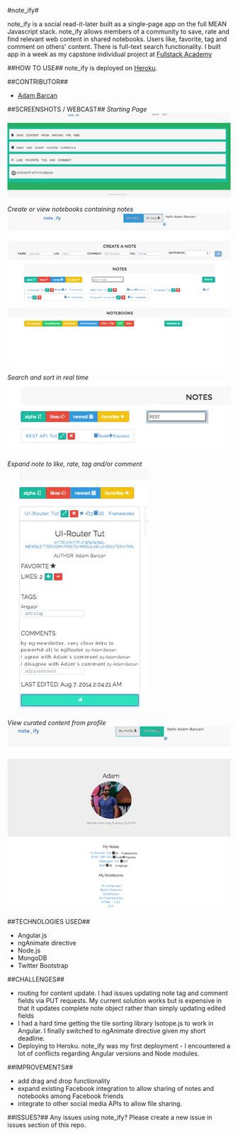 #note_ify#

note_ify is a social read-it-later built as a single-page app on the full MEAN Javascript stack. note_ify allows members of a community to save, rate and find relevant web content in shared notebooks. Users like, favorite, tag and comment on others' content. There is full-text search functionality. I built app in a week as my capstone individual project at [Fullstack Academy](http://fullstackacademy.com)

##HOW TO USE##
note_ify is deployed on [Heroku](https://note-ify.herokuapp.com).  

##CONTRIBUTOR##
- [Adam Barcan](https://github.com/Adam262)

##SCREENSHOTS / WEBCAST##
*Starting Page*
![note_ify landing page](etc/noteifyLanding.png)

*Create or view notebooks containing notes*
![note_ify notes page](etc/noteifyNotes.png)

*Search and sort in real time*
![note_ify search and sort](etc/noteifySearch.png)

*Expand note to like, rate, tag and/or comment*
![note_ify like, rate, tag, comment](etc/noteifyCommentLike.png)

*View curated content from profile*
![note_ify profile page](etc/noteifyProfile.png)

##TECHNOLOGIES USED##
+ Angular.js 
+ ngAnimate directive
+ Node.js
+ MongoDB
+ Twitter Bootstrap

##CHALLENGES##
+ routing for content update. I had issues updating note tag and comment fields via PUT requests. My current solution works but is expensive in that it updates complete note object rather than simply updating edited fields
+ I had a hard time getting the tile sorting library Isotope.js to work in Angular. I finally switched to ngAnimate directive given my short deadline.  
+ Deploying to Heroku.   note_ify was my first deployment - I encountered a lot of conflicts regarding Angular versions and Node modules. 

##IMPROVEMENTS##
+ add drag and drop functionality
+ expand existing Facebook integration to allow sharing of notes and notebooks among Facebook friends
+ integrate to other social media APIs to allow file sharing. 



##ISSUES?##
Any issues using note_ify? Please create a new issue in issues section of this repo.  
